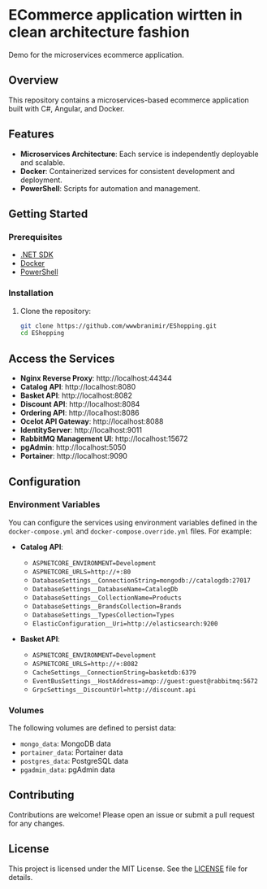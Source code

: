 # ECommerce application wirtten in clean architecture fashion

Demo for the microservices ecommerce application.

## Overview

This repository contains a microservices-based ecommerce application built with C#, Angular, and Docker.

## Features

- **Microservices Architecture**: Each service is independently deployable and scalable.
- **Docker**: Containerized services for consistent development and deployment.
- **PowerShell**: Scripts for automation and management.

## Getting Started

### Prerequisites

- [.NET SDK](https://dotnet.microsoft.com/download)
- [Docker](https://www.docker.com/get-started)
- [PowerShell](https://docs.microsoft.com/en-us/powershell/scripting/install/installing-powershell)

### Installation

1. Clone the repository:
   ```sh
   git clone https://github.com/wwwbranimir/EShopping.git
   cd EShopping
   ```

## Access the Services

- **Nginx Reverse Proxy**: http://localhost:44344
- **Catalog API**: http://localhost:8080
- **Basket API**: http://localhost:8082
- **Discount API**: http://localhost:8084
- **Ordering API**: http://localhost:8086
- **Ocelot API Gateway**: http://localhost:8088
- **IdentityServer**: http://localhost:9011
- **RabbitMQ Management UI**: http://localhost:15672
- **pgAdmin**: http://localhost:5050
- **Portainer**: http://localhost:9090

## Configuration

### Environment Variables

You can configure the services using environment variables defined in the `docker-compose.yml` and `docker-compose.override.yml` files. For example:

- **Catalog API**:
  - `ASPNETCORE_ENVIRONMENT=Development`
  - `ASPNETCORE_URLS=http://+:80`
  - `DatabaseSettings__ConnectionString=mongodb://catalogdb:27017`
  - `DatabaseSettings__DatabaseName=CatalogDb`
  - `DatabaseSettings__CollectionName=Products`
  - `DatabaseSettings__BrandsCollection=Brands`
  - `DatabaseSettings__TypesCollection=Types`
  - `ElasticConfiguration__Uri=http://elasticsearch:9200`

- **Basket API**:
  - `ASPNETCORE_ENVIRONMENT=Development`
  - `ASPNETCORE_URLS=http://+:8082`
  - `CacheSettings__ConnectionString=basketdb:6379`
  - `EventBusSettings__HostAddress=amqp://guest:guest@rabbitmq:5672`
  - `GrpcSettings__DiscountUrl=http://discount.api`

### Volumes

The following volumes are defined to persist data:

- `mongo_data`: MongoDB data
- `portainer_data`: Portainer data
- `postgres_data`: PostgreSQL data
- `pgadmin_data`: pgAdmin data

## Contributing

Contributions are welcome! Please open an issue or submit a pull request for any changes.

## License

This project is licensed under the MIT License. See the [LICENSE](LICENSE) file for details.
```
